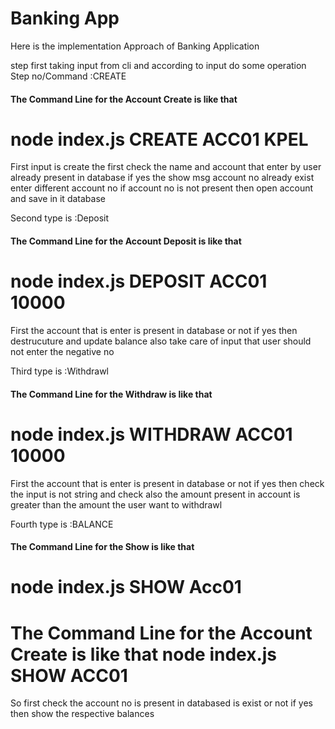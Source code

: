 <h1>Banking App</h1>
Here is the implementation Approach of Banking Application

step first taking input from cli and according to input do some operation 
Step no/Command :CREATE 
<h4>The Command Line for the Account Create is like that</h4>
<h1> node index.js CREATE ACC01 KPEL</h1>
First input is create the first check the name and account that enter by user already present in database if yes the show msg account no already exist enter different account no if account no is not present then open account and save in it database


Second type is :Deposit


<h4>The Command Line for the Account Deposit is like that</h4>
<h1> node index.js DEPOSIT ACC01 10000</h1>
First the account that is enter is present in database or not if yes then destrucuture  and update balance also take care of input that user should not enter the negative no


Third type is :Withdrawl 
<h4>The Command Line for the Withdraw  is like that</h4>
<h1> node index.js WITHDRAW ACC01 10000</h1>

First the account that is enter is present in database or not if yes then check the input is not string and check also the amount present in account is greater than the amount the user want to withdrawl 


Fourth type is :BALANCE
<h4>The Command Line for the Show  is like that</h4>
<h1> node index.js SHOW Acc01</h1>
<h1>The Command Line for the Account Create is like that   node index.js SHOW ACC01</h1>
So first check the account no is present in databased is exist or not if yes then show the respective balances 

